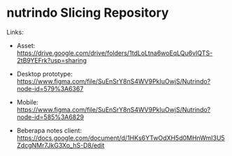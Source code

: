 # nutrindo Slicing Repository

Links:

  - Asset: https://drive.google.com/drive/folders/1tdLoLtna6woEqLQu6vIQTS-2tB9YEFrk?usp=sharing

  - Desktop prototype: https://www.figma.com/file/SuEnSrY8nS4WV9PkIuOwjS/Nutrindo?node-id=579%3A6367

  - Mobile: https://www.figma.com/file/SuEnSrY8nS4WV9PkIuOwjS/Nutrindo?node-id=585%3A6829

  - Beberapa notes client: https://docs.google.com/document/d/1HKs6YTwOdXH5d0MHnWmI3U5ZdcgNMr7JkG3Xo_hS-D8/edit
  

